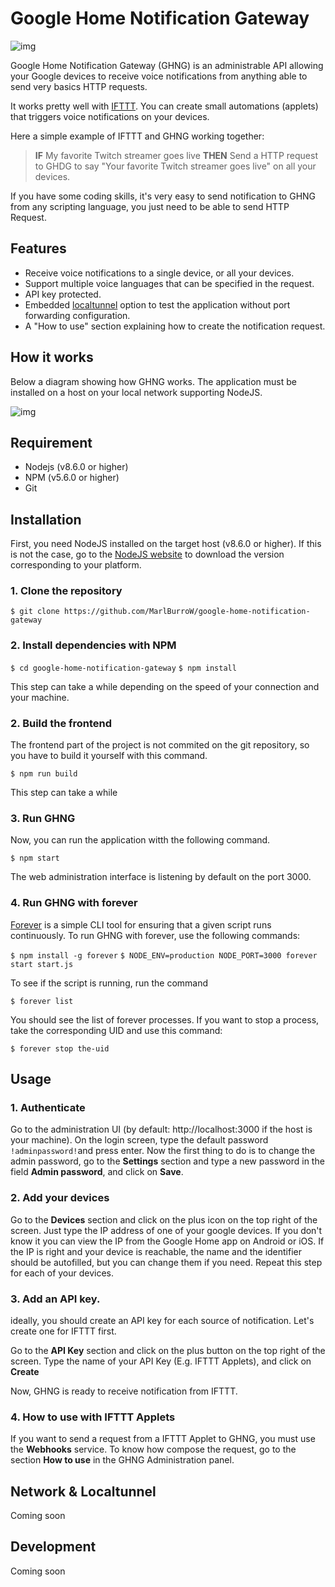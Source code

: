 # Google Home Notification Gateway

![img](https://content.screencast.com/users/marlburrow/folders/Snagit/media/da213002-2fe9-40d3-a31c-edd5af85a64c/2018-03-27_21-48-59.png)

Google Home Notification Gateway (GHNG) is an administrable API allowing your Google devices to receive voice notifications from anything able to send very basics HTTP requests.

It works pretty well with [IFTTT](https://ifttt.com/discover). You can create small automations (applets) that triggers voice notifications on your devices.

Here a simple example of IFTTT and GHNG working together:

>**IF** My favorite Twitch streamer goes live **THEN** Send a HTTP request to GHDG to say "Your favorite Twitch streamer goes live" on all your devices.

If you have some coding skills, it's very easy to send notification to GHNG from any scripting language, you just need to be able to send HTTP Request.
    
## Features
- Receive voice notifications to a single device, or all your devices.
- Support multiple voice languages that can be specified in the request.
- API key protected.
- Embedded [localtunnel](https://localtunnel.github.io/www/) option to test the application without port forwarding configuration.
- A "How to use" section explaining how to create the notification request.

## How it works
Below a diagram showing how GHNG works. The application must be installed on a host on your local network supporting NodeJS.

![img](https://content.screencast.com/users/marlburrow/folders/Snagit/media/18019f5b-9a0c-43ba-bd2b-f62f5938c081/2018-03-17_19-05-26.png)

## Requirement
- Nodejs (v8.6.0 or higher)
- NPM (v5.6.0 or higher)
- Git

## Installation
First, you need NodeJS installed on the target host (v8.6.0 or higher). If this is not the case, go to the [NodeJS website](https://nodejs.org/en/) to download the version corresponding to your platform.
### 1. Clone the repository 

`$ git clone https://github.com/MarlBurroW/google-home-notification-gateway`


### 2. Install dependencies with NPM

`$ cd google-home-notification-gateway`
`$ npm install`

This step can take a while depending on the speed of your connection and your machine.

### 2. Build the frontend
The frontend part of the project is not commited on the git repository, so you have to build it yourself with this command.

`$ npm run build`

This step can take a while

### 3. Run GHNG
Now, you can run the application witth the following command.

`$ npm start`

The web administration interface is listening by default on the port 3000. 

### 4. Run GHNG with forever

[Forever](https://github.com/foreverjs/forever) is a simple CLI tool for ensuring that a given script runs continuously. 
To run GHNG with forever, use the following commands:

`$ npm install -g forever`
`$ NODE_ENV=production NODE_PORT=3000 forever start start.js`

To see if the script is running, run the command 

`$ forever list`

You should see the list of forever processes. If you want to stop a process, take the corresponding UID and use this command:

`$ forever stop the-uid`


## Usage

### 1. Authenticate
Go to the administration UI (by default: http://localhost:3000 if the host is your machine). 
On the login screen, type the default password `!adminpassword!`and press enter. 
Now the first thing to do is to change the admin password, go to the **Settings** section and type a new password in the field **Admin password**, and click on **Save**.


### 2. Add your devices
Go to the **Devices** section and click on the plus icon on the top right of the screen. Just type the IP address of one of your google devices. If you don't know it you can view the IP from the Google Home app on Android or iOS.
If the IP is right and your device is reachable, the name and the identifier should be autofilled, but you can change them if you need.
Repeat this step for each of your devices.

### 3. Add an API key.

ideally, you should create an API key for each source of notification. Let's create one for IFTTT first.

Go to the **API Key** section and click on the plus button on the top right of the screen.
Type the name of your API Key (E.g. IFTTT Applets), and click on **Create**

Now, GHNG is ready to receive notification from IFTTT.


### 4. How to use with IFTTT Applets

If you want to send a request from a IFTTT Applet to GHNG, you must use the **Webhooks** service. 
To know how compose the request, go to the section **How to use** in the GHNG Administration panel.


## Network & Localtunnel

Coming soon
## Development

Coming soon

